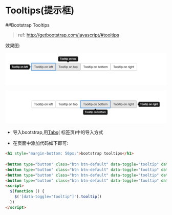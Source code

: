 # Tooltips(提示框)

##Bootstrap Tooltips

> ref: http://getbootstrap.com/javascript/#tooltips

效果图:

![tooltips_left](/images/tooltips_left.png)
	
![tooltips_right](/images/tooltips_right.png)

- 导入bootstrap,用[Tabs](tabs.html)(	标签页)中的导入方式

- 在页面中添加代码如下即可:

```html
<h1 style="margin-bottom: 50px;">bootstrap tooltips</h1>

<button type="button" class="btn btn-default" data-toggle="tooltip" data-placement="left" title="Tooltip on left" style="margin-left: 50px;">Tooltip on left</button>
<button type="button" class="btn btn-default" data-toggle="tooltip" data-placement="top" title="Tooltip on top">Tooltip on top</button>
<button type="button" class="btn btn-default" data-toggle="tooltip" data-placement="bottom" title="Tooltip on bottom">Tooltip on bottom</button>
<button type="button" class="btn btn-default" data-toggle="tooltip" data-placement="right" title="Tooltip on right">Tooltip on right</button>
<script>
  $(function () {
    $('[data-toggle="tooltip"]').tooltip()
  })
</script>
```